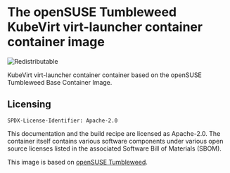 # The openSUSE Tumbleweed KubeVirt virt-launcher container container image
![Redistributable](https://img.shields.io/badge/Redistributable-Yes-green)

KubeVirt virt-launcher container container based on the openSUSE Tumbleweed Base Container Image.

## Licensing

`SPDX-License-Identifier: Apache-2.0`

This documentation and the build recipe are licensed as Apache-2.0.
The container itself contains various software components under various open source licenses listed in the associated
Software Bill of Materials (SBOM).

This image is based on [openSUSE Tumbleweed](https://get.opensuse.org/tumbleweed/).
